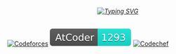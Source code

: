 <h6 align="center">
<a href="https://github.com/harshad2112"><img src="https://readme-typing-svg.demolab.com?font=Poppins&size=40&pause=2000&color=74F739&width=570&height=70&lines=Hello+%E2%9C%A8+I+am+Harshad+Aggarwal" alt="Typing SVG" /></a>
</h6>

[![Codeforces](assets/badges/codeforces.svg)](https://codeforces.com/profile/harshad2112) [![Atcoder](assets/badges/atcoder.svg)](https://atcoder.jp/users/iSuckAtCode) [![Codechef](assets/badges/codechef.svg)](https://codechef.com/users/harshad2112)
<!--
**harshad2112/harshad2112** is a ✨ _special_ ✨ repository because its `README.md` (this file) appears on your GitHub profile.

Here are some ideas to get you started:

- 🔭 I’m currently working on ...
- 🌱 I’m currently learning ...
- 👯 I’m looking to collaborate on ...
- 🤔 I’m looking for help with ...
- 💬 Ask me about ...
- 📫 How to reach me: ...
- 😄 Pronouns: ...
- ⚡ Fun fact: ...
-->
